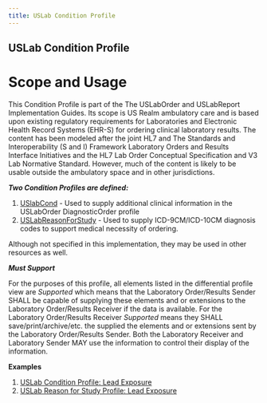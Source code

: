 ```yaml
---
title: USLab Condition Profile
---
```


USLab Condition Profile
-----------------------

Scope and Usage
===


This Condition Profile is part of the The USLabOrder and USLabReport Implementation Guides. Its scope is US Realm ambulatory care and is based upon existing regulatory requirements for Laboratories and Electronic Health Record Systems (EHR-S) for ordering clinical laboratory results. The content has been modeled after the joint HL7 and The Standards and Interoperability (S and I) Framework Laboratory Orders and Results Interface Initiatives and the HL7 Lab Order Conceptual Specification and V3 Lab Normative Standard. However, much of the content is likely to be usable outside the ambulatory space and in other jurisdictions.

***Two Condition Profiles are defined:***

 1. [USlabCond](uslab-cond.html) - Used to supply additional clinical information in the USLabOrder DiagnosticOrder profile
 1. [USLabReasonForStudy](uslab-cond.html) - Used to supply ICD-9CM/ICD-10CM diagnosis codes to support medical necessity of ordering.

Although not specified in this implementation, they may be used in other resources as well.

***Must Support***

For the purposes of this profile, all elements listed in the differential profile view are *Supported* which means that the Laboratory Order/Results Sender SHALL be capable of supplying these elements and or extensions to the Laboratory Order/Results Receiver if the data is available. For the Laboratory Order/Results Receiver *Supported* means they SHALL save/print/archive/etc. the supplied the elements and or extensions sent by the Laboratory Order/Results Sender. Both the Laboratory Receiver and Laboratory Sender MAY use the information to control their display of the information.


****Examples****


 1. [USLab Condition Profile: Lead Exposure](cond-uslab-example1.html)
 1. [USLab Reason for Study Profile: Lead Exposure](cond-uslab-example2.html)

